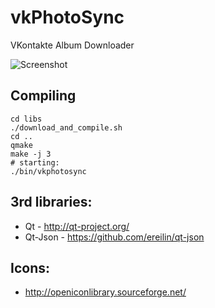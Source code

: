vkPhotoSync
===========

VKontakte Album Downloader

![Screenshot](https://raw.github.com/AlekseyDurachenko/vkPhotoSync/master/screenshot.png)

Compiling
---------

    cd libs
    ./download_and_compile.sh
    cd ..
    qmake
    make -j 3
    # starting:
    ./bin/vkphotosync


3rd libraries:
--------------
* Qt - http://qt-project.org/
* Qt-Json - https://github.com/ereilin/qt-json

Icons:
------
* http://openiconlibrary.sourceforge.net/
